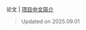 论文 | [项目中文简介](https://github.com/LJoson/arXiv_daily/blob/main/README_zh-CN.md)

> Updated on 2025.09.01

